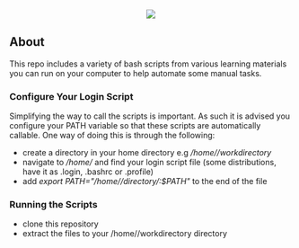 <h3 align="center">
<img src="https://cdn.rawgit.com/odb/official-bash-logo/master/assets/Logos/Identity/PNG/BASH_logo-transparent-bg-color.png">
</h3>


## About
This repo includes a variety of bash scripts from various learning materials you can run on your computer to help automate
some manual tasks.


### Configure Your Login Script
Simplifying the way to call the scripts is important. As such it is advised you configure your PATH variable so that these
scripts are automatically callable.  One way of doing this is through the following:
- create a directory in your home directory e.g */home/<yourusername>/workdirectory*
- navigate to */home/<yourusername>* and find your login script file (some distributions, have it as .login, .bashrc or .profile)
- add *export PATH="/home/<yourusername>/directory/:$PATH"* to the end of the file

### Running the Scripts
- clone this repository
- extract the files to your /home/<yourusername>/workdirectory directory
